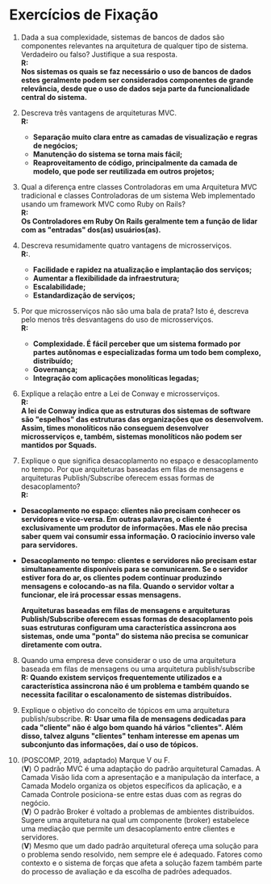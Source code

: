 Exercícios de Fixação
=====================

1. Dada a sua complexidade, sistemas de bancos de dados são componentes
relevantes na arquitetura de qualquer tipo de sistema. Verdadeiro ou falso?
Justifique a sua resposta.  
  **R:**  
  **Nos sistemas os quais se faz necessário o uso de bancos de dados 
  estes geralmente podem ser considerados componentes de grande relevância,
  desde que o uso de dados seja parte da funcionalidade central do sistema.**
  
2. Descreva três vantagens de arquiteturas MVC.  
  **R:**
    - **Separação muito clara entre as camadas de visualização e regras de negócios;**
    - **Manutenção do sistema se torna mais fácil;**
    - **Reaproveitamento de código, principalmente da camada de modelo, que pode ser reutilizada em outros projetos;**

3. Qual a diferença entre classes Controladoras em uma Arquitetura MVC tradicional
e classes Controladoras de um sistema Web implementado usando um framework
MVC como Ruby on Rails?  
  **R:**  
  **Os Controladores em Ruby On Rails geralmente tem a função de lidar com as "entradas" dos(as) usuários(as).**

4. Descreva resumidamente quatro vantagens de microsserviços.  
  **R:**. 
    - **Facilidade e rapidez na atualização e implantação dos serviços;**
    - **Aumentar a flexibilidade da infraestrutura;**
    - **Escalabilidade;**
    - **Estandardização de serviços;**

5. Por que microsserviços não são uma bala de prata? Isto é, descreva pelo menos
três desvantagens do uso de microsserviços.  
  **R:**  
    - **Complexidade. É fácil perceber que um sistema formado por partes autônomas e especializadas forma um todo bem complexo, distribuído;**
    - **Governança;**
    - **Integração com aplicações monolíticas legadas;**
  
6. Explique a relação entre a Lei de Conway e microsserviços.  
  **R:**  
  **A lei de Conway indica que as estruturas dos sistemas de software são "espelhos" das estruturas das organizações que os desenvolvem. 
  Assim, times monolíticos não conseguem desenvolver microsserviços e, também, sistemas monolíticos não podem ser mantidos por Squads.**

7. Explique o que significa desacoplamento no espaço e desacoplamento no tempo.
Por que arquiteturas baseadas em filas de mensagens e arquiteturas
Publish/Subscribe oferecem essas formas de desacoplamento?  
  **R:**  
  - **Desacoplamento no espaço: clientes não precisam conhecer os servidores e vice-versa. 
    Em outras palavras, o cliente é exclusivamente um produtor de informações. 
    Mas ele não precisa saber quem vai consumir essa informação. O raciocínio inverso vale para servidores.**

  - **Desacoplamento no tempo: clientes e servidores não precisam estar simultaneamente disponíveis para se 
    comunicarem. Se o servidor estiver fora do ar, os clientes podem continuar produzindo mensagens e colocando-as na fila. 
    Quando o servidor voltar a funcionar, ele irá processar essas mensagens.**
    
    **Arquiteturas baseadas em filas de mensagens e arquiteturas Publish/Subscribe oferecem essas formas de desacoplamento
    pois suas estruturas configuram uma característica assincrona aos sistemas, onde uma "ponta" do sistema não precisa se
    comunicar diretamente com outra.**

8. Quando uma empresa deve considerar o uso de uma arquitetura baseada em filas
de mensagens ou uma arquitetura publish/subscribe
  **R:**
  **Quando existem serviços frequentemente utilizados e a característica assincrona não é um problema e também quando se necessita
  facilitar o escalonamento de sistemas distribuídos.**

9. Explique o objetivo do conceito de tópicos em uma arquitetura publish/subscribe.
  **R:**
  **Usar uma fila de mensagens dedicadas para cada "cliente" não é algo bom quando há vários "clientes". 
  Além disso, talvez alguns "clientes" tenham interesse em apenas um subconjunto das informações, daí o uso de tópicos.**

10. (POSCOMP, 2019, adaptado) Marque V ou F.  
(**V**) O padrão MVC é uma adaptação do padrão arquitetural Camadas. A Camada
Visão lida com a apresentação e a manipulação da interface, a Camada Modelo
organiza os objetos específicos da aplicação, e a Camada Controle posiciona-se
entre estas duas com as regras do negócio.  
(**V**) O padrão Broker é voltado a problemas de ambientes distribuídos. Sugere uma
arquitetura na qual um componente (broker) estabelece uma mediação que permite
um desacoplamento entre clientes e servidores.  
(**V**) Mesmo que um dado padrão arquitetural ofereça uma solução para o problema
sendo resolvido, nem sempre ele é adequado. Fatores como contexto e o sistema de
forças que afeta a solução fazem também parte do processo de avaliação e da
escolha de padrões adequados.
